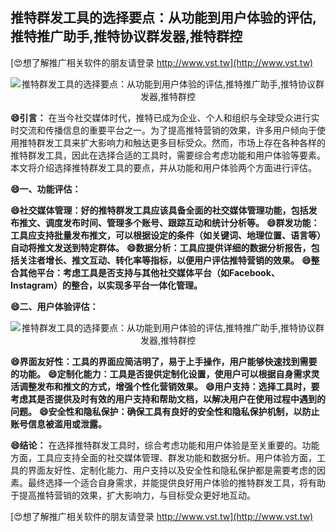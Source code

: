 ## **推特群发工具的选择要点：从功能到用户体验的评估,推特推广助手,推特协议群发器,推特群控**

[😍想了解推广相关软件的朋友请登录 http://www.vst.tw](http://www.vst.tw)

 <center><img src="https://vst.tw/MP4/tuiguang/png/1.png" alt="推特群发工具的选择要点：从功能到用户体验的评估,推特推广助手,推特协议群发器,推特群控"></center>

**😄引言：**
在当今社交媒体时代，推特已成为企业、个人和组织与全球受众进行实时交流和传播信息的重要平台之一。为了提高推特营销的效果，许多用户倾向于使用推特群发工具来扩大影响力和触达更多目标受众。然而，市场上存在各种各样的推特群发工具，因此在选择合适的工具时，需要综合考虑功能和用户体验等要素。本文将介绍选择推特群发工具的要点，并从功能和用户体验两个方面进行评估。

**😄一、功能评估：**

**😄社交媒体管理：好的推特群发工具应该具备全面的社交媒体管理功能，包括发布推文、调度发布时间、管理多个账号、跟踪互动和统计分析等。**
**😄群发功能：工具应支持批量发布推文，可以根据设定的条件（如关键词、地理位置、语言等）自动将推文发送到特定群体。**
**😄数据分析：工具应提供详细的数据分析报告，包括关注者增长、推文互动、转化率等指标，以便用户评估推特营销的效果。**
**😄整合其他平台：考虑工具是否支持与其他社交媒体平台（如Facebook、Instagram）的整合，以实现多平台一体化管理。**

**😄二、用户体验评估：**

 <center><img src="https://vst.tw/MP4/tuiguang/png/6.png" alt="推特群发工具的选择要点：从功能到用户体验的评估,推特推广助手,推特协议群发器,推特群控"></center>

**😄界面友好性：工具的界面应简洁明了，易于上手操作，用户能够快速找到需要的功能。**
**😄定制化能力：工具是否提供定制化设置，使用户可以根据自身需求灵活调整发布和推文的方式，增强个性化营销效果。**
**😄用户支持：选择工具时，要考虑其是否提供及时有效的用户支持和帮助文档，以解决用户在使用过程中遇到的问题。**
**😄安全性和隐私保护：确保工具有良好的安全性和隐私保护机制，以防止账号信息被滥用或泄露。**

**😄结论：**
在选择推特群发工具时，综合考虑功能和用户体验是至关重要的。功能方面，工具应支持全面的社交媒体管理、群发功能和数据分析。用户体验方面，工具的界面友好性、定制化能力、用户支持以及安全性和隐私保护都是需要考虑的因素。最终选择一个适合自身需求，并能提供良好用户体验的推特群发工具，将有助于提高推特营销的效果，扩大影响力，与目标受众更好地互动。

[😍想了解推广相关软件的朋友请登录 http://www.vst.tw](http://www.vst.tw)



